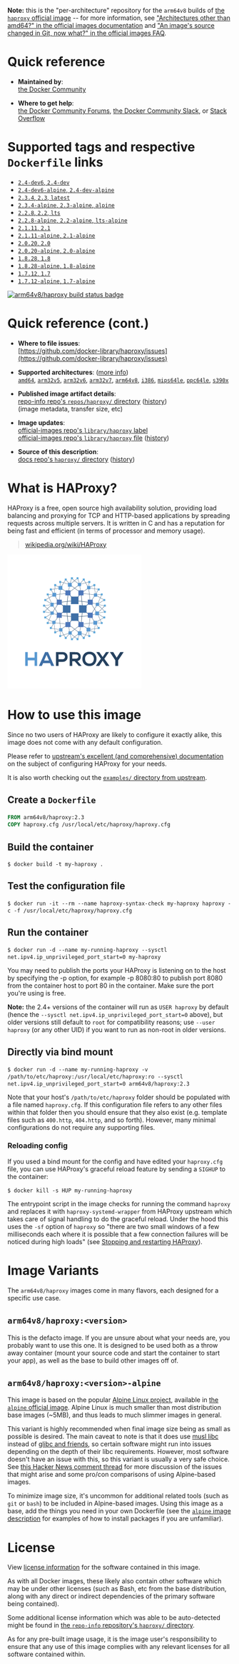<!--

********************************************************************************

WARNING:

    DO NOT EDIT "haproxy/README.md"

    IT IS AUTO-GENERATED

    (from the other files in "haproxy/" combined with a set of templates)

********************************************************************************

-->

**Note:** this is the "per-architecture" repository for the `arm64v8` builds of [the `haproxy` official image](https://hub.docker.com/_/haproxy) -- for more information, see ["Architectures other than amd64?" in the official images documentation](https://github.com/docker-library/official-images#architectures-other-than-amd64) and ["An image's source changed in Git, now what?" in the official images FAQ](https://github.com/docker-library/faq#an-images-source-changed-in-git-now-what).

# Quick reference

-	**Maintained by**:  
	[the Docker Community](https://github.com/docker-library/haproxy)

-	**Where to get help**:  
	[the Docker Community Forums](https://forums.docker.com/), [the Docker Community Slack](https://dockr.ly/slack), or [Stack Overflow](https://stackoverflow.com/search?tab=newest&q=docker)

# Supported tags and respective `Dockerfile` links

-	[`2.4-dev6`, `2.4-dev`](https://github.com/docker-library/haproxy/blob/63151039103973f61addbfd90c7eeb027d916682/2.4-rc/Dockerfile)
-	[`2.4-dev6-alpine`, `2.4-dev-alpine`](https://github.com/docker-library/haproxy/blob/dba80a9d073ce4d624fb52c4e8afd449561654c8/2.4-rc/alpine/Dockerfile)
-	[`2.3.4`, `2.3`, `latest`](https://github.com/docker-library/haproxy/blob/2669f94efd40ced39016f4eff0e29e0c141b96b5/2.3/Dockerfile)
-	[`2.3.4-alpine`, `2.3-alpine`, `alpine`](https://github.com/docker-library/haproxy/blob/dba80a9d073ce4d624fb52c4e8afd449561654c8/2.3/alpine/Dockerfile)
-	[`2.2.8`, `2.2`, `lts`](https://github.com/docker-library/haproxy/blob/bee29ff5574db20488e4eb0b7914051fca328cfc/2.2/Dockerfile)
-	[`2.2.8-alpine`, `2.2-alpine`, `lts-alpine`](https://github.com/docker-library/haproxy/blob/dba80a9d073ce4d624fb52c4e8afd449561654c8/2.2/alpine/Dockerfile)
-	[`2.1.11`, `2.1`](https://github.com/docker-library/haproxy/blob/77cae8f4011926668a3548acf133cfe635f4d68a/2.1/Dockerfile)
-	[`2.1.11-alpine`, `2.1-alpine`](https://github.com/docker-library/haproxy/blob/dba80a9d073ce4d624fb52c4e8afd449561654c8/2.1/alpine/Dockerfile)
-	[`2.0.20`, `2.0`](https://github.com/docker-library/haproxy/blob/a8a76545dc5ba20d2c08001dc7507b7b2161ed90/2.0/Dockerfile)
-	[`2.0.20-alpine`, `2.0-alpine`](https://github.com/docker-library/haproxy/blob/dba80a9d073ce4d624fb52c4e8afd449561654c8/2.0/alpine/Dockerfile)
-	[`1.8.28`, `1.8`](https://github.com/docker-library/haproxy/blob/74912d5713bfb45596c55a174342898bd2c58960/1.8/Dockerfile)
-	[`1.8.28-alpine`, `1.8-alpine`](https://github.com/docker-library/haproxy/blob/dba80a9d073ce4d624fb52c4e8afd449561654c8/1.8/alpine/Dockerfile)
-	[`1.7.12`, `1.7`](https://github.com/docker-library/haproxy/blob/82ff028a25c55c36e8c39b16390e4e04efa2bc4a/1.7/Dockerfile)
-	[`1.7.12-alpine`, `1.7-alpine`](https://github.com/docker-library/haproxy/blob/82ff028a25c55c36e8c39b16390e4e04efa2bc4a/1.7/alpine/Dockerfile)

[![arm64v8/haproxy build status badge](https://img.shields.io/jenkins/s/https/doi-janky.infosiftr.net/job/multiarch/job/arm64v8/job/haproxy.svg?label=arm64v8/haproxy%20%20build%20job)](https://doi-janky.infosiftr.net/job/multiarch/job/arm64v8/job/haproxy/)

# Quick reference (cont.)

-	**Where to file issues**:  
	[https://github.com/docker-library/haproxy/issues](https://github.com/docker-library/haproxy/issues)

-	**Supported architectures**: ([more info](https://github.com/docker-library/official-images#architectures-other-than-amd64))  
	[`amd64`](https://hub.docker.com/r/amd64/haproxy/), [`arm32v5`](https://hub.docker.com/r/arm32v5/haproxy/), [`arm32v6`](https://hub.docker.com/r/arm32v6/haproxy/), [`arm32v7`](https://hub.docker.com/r/arm32v7/haproxy/), [`arm64v8`](https://hub.docker.com/r/arm64v8/haproxy/), [`i386`](https://hub.docker.com/r/i386/haproxy/), [`mips64le`](https://hub.docker.com/r/mips64le/haproxy/), [`ppc64le`](https://hub.docker.com/r/ppc64le/haproxy/), [`s390x`](https://hub.docker.com/r/s390x/haproxy/)

-	**Published image artifact details**:  
	[repo-info repo's `repos/haproxy/` directory](https://github.com/docker-library/repo-info/blob/master/repos/haproxy) ([history](https://github.com/docker-library/repo-info/commits/master/repos/haproxy))  
	(image metadata, transfer size, etc)

-	**Image updates**:  
	[official-images repo's `library/haproxy` label](https://github.com/docker-library/official-images/issues?q=label%3Alibrary%2Fhaproxy)  
	[official-images repo's `library/haproxy` file](https://github.com/docker-library/official-images/blob/master/library/haproxy) ([history](https://github.com/docker-library/official-images/commits/master/library/haproxy))

-	**Source of this description**:  
	[docs repo's `haproxy/` directory](https://github.com/docker-library/docs/tree/master/haproxy) ([history](https://github.com/docker-library/docs/commits/master/haproxy))

# What is HAProxy?

HAProxy is a free, open source high availability solution, providing load balancing and proxying for TCP and HTTP-based applications by spreading requests across multiple servers. It is written in C and has a reputation for being fast and efficient (in terms of processor and memory usage).

> [wikipedia.org/wiki/HAProxy](https://en.wikipedia.org/wiki/HAProxy)

![logo](https://raw.githubusercontent.com/docker-library/docs/4da3e2446a4c257c3a32faac6256bee81f770316/haproxy/logo.png)

# How to use this image

Since no two users of HAProxy are likely to configure it exactly alike, this image does not come with any default configuration.

Please refer to [upstream's excellent (and comprehensive) documentation](https://cbonte.github.io/haproxy-dconv/) on the subject of configuring HAProxy for your needs.

It is also worth checking out the [`examples/` directory from upstream](http://git.haproxy.org/?p=haproxy-2.3.git;a=tree;f=examples).

## Create a `Dockerfile`

```dockerfile
FROM arm64v8/haproxy:2.3
COPY haproxy.cfg /usr/local/etc/haproxy/haproxy.cfg
```

## Build the container

```console
$ docker build -t my-haproxy .
```

## Test the configuration file

```console
$ docker run -it --rm --name haproxy-syntax-check my-haproxy haproxy -c -f /usr/local/etc/haproxy/haproxy.cfg
```

## Run the container

```console
$ docker run -d --name my-running-haproxy --sysctl net.ipv4.ip_unprivileged_port_start=0 my-haproxy
```

You may need to publish the ports your HAProxy is listening on to the host by specifying the -p option, for example -p 8080:80 to publish port 8080 from the container host to port 80 in the container. Make sure the port you're using is free.

**Note:** the 2.4+ versions of the container will run as `USER haproxy` by default (hence the `--sysctl net.ipv4.ip_unprivileged_port_start=0` above), but older versions still default to `root` for compatibility reasons; use `--user haproxy` (or any other UID) if you want to run as non-root in older versions.

## Directly via bind mount

```console
$ docker run -d --name my-running-haproxy -v /path/to/etc/haproxy:/usr/local/etc/haproxy:ro --sysctl net.ipv4.ip_unprivileged_port_start=0 arm64v8/haproxy:2.3
```

Note that your host's `/path/to/etc/haproxy` folder should be populated with a file named `haproxy.cfg`. If this configuration file refers to any other files within that folder then you should ensure that they also exist (e.g. template files such as `400.http`, `404.http`, and so forth). However, many minimal configurations do not require any supporting files.

### Reloading config

If you used a bind mount for the config and have edited your `haproxy.cfg` file, you can use HAProxy's graceful reload feature by sending a `SIGHUP` to the container:

```console
$ docker kill -s HUP my-running-haproxy
```

The entrypoint script in the image checks for running the command `haproxy` and replaces it with `haproxy-systemd-wrapper` from HAProxy upstream which takes care of signal handling to do the graceful reload. Under the hood this uses the `-sf` option of `haproxy` so "there are two small windows of a few milliseconds each where it is possible that a few connection failures will be noticed during high loads" (see [Stopping and restarting HAProxy](http://www.haproxy.org/download/2.3/doc/management.txt)).

# Image Variants

The `arm64v8/haproxy` images come in many flavors, each designed for a specific use case.

## `arm64v8/haproxy:<version>`

This is the defacto image. If you are unsure about what your needs are, you probably want to use this one. It is designed to be used both as a throw away container (mount your source code and start the container to start your app), as well as the base to build other images off of.

## `arm64v8/haproxy:<version>-alpine`

This image is based on the popular [Alpine Linux project](https://alpinelinux.org), available in [the `alpine` official image](https://hub.docker.com/_/alpine). Alpine Linux is much smaller than most distribution base images (~5MB), and thus leads to much slimmer images in general.

This variant is highly recommended when final image size being as small as possible is desired. The main caveat to note is that it does use [musl libc](https://musl.libc.org) instead of [glibc and friends](https://www.etalabs.net/compare_libcs.html), so certain software might run into issues depending on the depth of their libc requirements. However, most software doesn't have an issue with this, so this variant is usually a very safe choice. See [this Hacker News comment thread](https://news.ycombinator.com/item?id=10782897) for more discussion of the issues that might arise and some pro/con comparisons of using Alpine-based images.

To minimize image size, it's uncommon for additional related tools (such as `git` or `bash`) to be included in Alpine-based images. Using this image as a base, add the things you need in your own Dockerfile (see the [`alpine` image description](https://hub.docker.com/_/alpine/) for examples of how to install packages if you are unfamiliar).

# License

View [license information](http://www.haproxy.org/download/1.5/doc/LICENSE) for the software contained in this image.

As with all Docker images, these likely also contain other software which may be under other licenses (such as Bash, etc from the base distribution, along with any direct or indirect dependencies of the primary software being contained).

Some additional license information which was able to be auto-detected might be found in [the `repo-info` repository's `haproxy/` directory](https://github.com/docker-library/repo-info/tree/master/repos/haproxy).

As for any pre-built image usage, it is the image user's responsibility to ensure that any use of this image complies with any relevant licenses for all software contained within.
